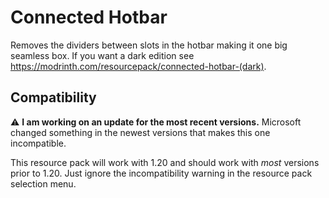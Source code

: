 # Connected Hotbar
Removes the dividers between slots in the hotbar making it one big seamless box. If you want a dark edition see https://modrinth.com/resourcepack/connected-hotbar-(dark).

## Compatibility

⚠️ **I am working on an update for the most recent versions.** Microsoft changed something in the newest versions that makes this one incompatible.

This resource pack will work with 1.20 and should work with _most_ versions prior to 1.20. Just ignore the incompatibility warning in the resource pack selection menu.
